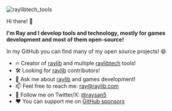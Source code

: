 ![raylibtech_tools](https://github.com/user-attachments/assets/6143d012-8680-4962-9654-9d3f3b41d8db)

Hi there! 👋 

**I'm Ray and I develop tools and technology, mostly for games development and most of them open-source!**

In my GitHub you can find many of my open source projects! 😄

- 🔥 Creator of [raylib](https://github.com/raysan5/raylib) and multiple [raylibtech](https://www.raylibtech.com) tools!
- 🛠 Looking for [raylib](https://github.com/raysan5/raylib) contributors!
- 💬 Ask me about [raylib](https://github.com/raysan5/raylib) and games development!
- 📫 Feel free to reach me: ray@raylib.com
- 🐥 Follow me on Twitter/X: [@raysan5](https://x.com/raysan5)
- ❤ You can support me on [GitHub sponsors](https://github.com/sponsors/raysan5)

